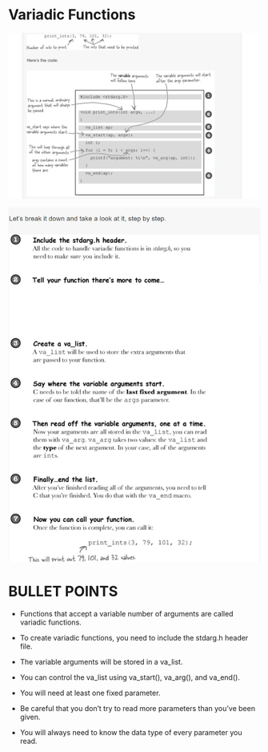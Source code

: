 # Variadic Functions

![](img/1.png)

![](img/3.png)

# BULLET POINTS

* Functions that accept a variable number of arguments are called variadic functions.

* To create variadic functions, you need to include the stdarg.h header file.

* The variable arguments will be stored in a va_list.

* You can control the va_list using va_start(), va_arg(), and va_end().

* You will need at least one fixed parameter.

* Be careful that you don’t try to read more parameters than you’ve been given.

* You will always need to know the data type of every parameter you read.